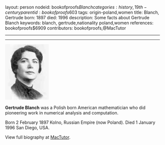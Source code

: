 layout: person
nodeid: bookofproofs$Blanch
categories: history,19th-century
parentid: bookofproofs$603
tags: origin-poland,women
title: Blanch, Gertrude
born: 1897
died: 1996
description: Some facts about Gertrude Blanch
keywords: blanch, gertrude,nationality poland,women
references: bookofproofs$6909
contributors: bookofproofs,@MacTutor

---


---

![Blanch.jpg](https://github.com/bookofproofs/bookofproofs.github.io/blob/main/_sources/_assets/images/portraits/Blanch.jpg?raw=true)

**Gertrude Blanch**  was a Polish born American mathematician who did pioneering work in numerical analysis and computation.

Born 2 February 1897 Kolno, Russian Empire (now Poland). Died 1 January 1996 San Diego, USA.


View full biography at [MacTutor](https://mathshistory.st-andrews.ac.uk/Biographies/Blanch/).